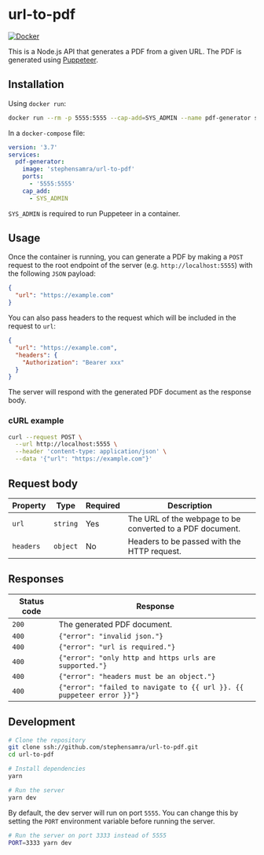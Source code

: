 # url-to-pdf

[![Docker](https://img.shields.io/badge/Docker-stephensamra%2Furl--to--pdf-blue)](https://hub.docker.com/r/stephensamra/url-to-pdf)

This is a Node.js API that generates a PDF from a given URL. The PDF is generated using [Puppeteer](https://pptr.dev).

## Installation

Using `docker run`:

```bash
docker run --rm -p 5555:5555 --cap-add=SYS_ADMIN --name pdf-generator stephensamra/url-to-pdf
```

In a `docker-compose` file:

```yaml
version: '3.7'
services:
  pdf-generator:
    image: 'stephensamra/url-to-pdf'
    ports:
      - '5555:5555'
    cap_add:
      - SYS_ADMIN
```

`SYS_ADMIN` is required to run Puppeteer in a container.

## Usage

Once the container is running, you can generate a PDF by making a `POST` request to the root endpoint of the server (e.g. `http://localhost:5555`) with the following `JSON` payload:

```json
{
  "url": "https://example.com"
}
```

You can also pass headers to the request which will be included in the request to `url`:

```json
{
  "url": "https://example.com",
  "headers": {
    "Authorization": "Bearer xxx"
  }
}
```

The server will respond with the generated PDF document as the response body.

### cURL example

```bash
curl --request POST \
  --url http://localhost:5555 \
  --header 'content-type: application/json' \
  --data '{"url": "https://example.com"}'
```

## Request body

| Property | Type | Required | Description |
| - | - | - | - |
| `url` | `string` | Yes | The URL of the webpage to be converted to a PDF document. |
| `headers` | `object` | No | Headers to be passed with the HTTP request. |

## Responses

| Status code | Response |
| - | - |
| `200` | The generated PDF document. |
| `400` | `{"error": "invalid json."}`  |
| `400` | `{"error": "url is required."}` |
| `400` | `{"error": "only http and https urls are supported."}` |
| `400` | `{"error": "headers must be an object."}`
| `400` | `{"error": "failed to navigate to {{ url }}. {{ puppeteer error }}"}` |

## Development
```bash
# Clone the repository
git clone ssh://github.com/stephensamra/url-to-pdf.git
cd url-to-pdf

# Install dependencies
yarn

# Run the server
yarn dev
```

By default, the dev server will run on port `5555`. You can change this by setting the `PORT` environment variable before running the server.

```bash
# Run the server on port 3333 instead of 5555
PORT=3333 yarn dev
```
